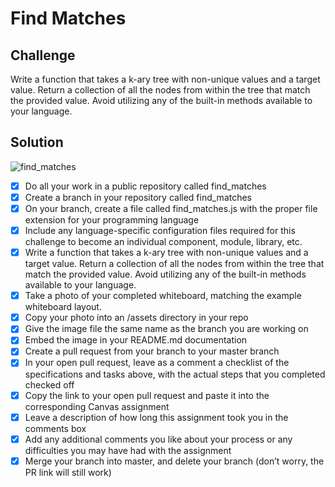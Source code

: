 # Find Matches

## Challenge

Write a function that takes a k-ary tree with non-unique values and a target value.
Return a collection of all the nodes from within the tree that match the provided value.
Avoid utilizing any of the built-in methods available to your language.

## Solution
![find_matches](https://user-images.githubusercontent.com/25094584/40496683-36fd7bdc-5f2f-11e8-9e7e-e023be43552d.jpg)


- [x] Do all your work in a public repository called find_matches
- [x] Create a branch in your repository called find_matches
- [x] On your branch, create a file called find_matches.js with the proper file extension for your programming language
- [x] Include any language-specific configuration files required for this challenge to become an individual component, module, library, etc.
- [x] Write a function that takes a k-ary tree with non-unique values and a target value.
Return a collection of all the nodes from within the tree that match the provided value.
Avoid utilizing any of the built-in methods available to your language.
- [x] Take a photo of your completed whiteboard, matching the example whiteboard layout.
- [x] Copy your photo into an /assets directory in your repo
- [x] Give the image file the same name as the branch you are working on
- [x] Embed the image in your README.md documentation
- [x] Create a pull request from your branch to your master branch
- [x] In your open pull request, leave as a comment a checklist of the specifications and tasks above, with the actual steps that you completed checked off
- [x] Copy the link to your open pull request and paste it into the corresponding Canvas assignment
- [x] Leave a description of how long this assignment took you in the comments box
- [x] Add any additional comments you like about your process or any difficulties you may have had with the assignment
- [x] Merge your branch into master, and delete your branch (don’t worry, the PR link will still work)
